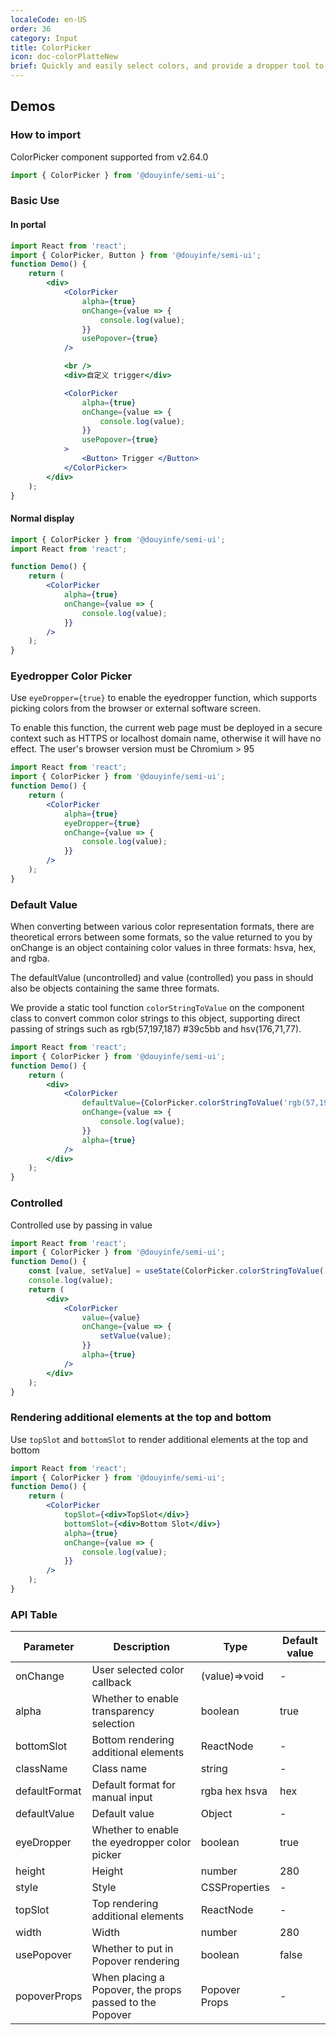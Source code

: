 ```yaml
---
localeCode: en-US
order: 36
category: Input
title: ColorPicker
icon: doc-colorPlatteNew
brief: Quickly and easily select colors, and provide a dropper tool to pick colors
---
```


## Demos

### How to import

ColorPicker component supported from v2.64.0

```jsx import
import { ColorPicker } from '@douyinfe/semi-ui';
```

### Basic Use

#### In portal

```jsx live=true
import React from 'react';
import { ColorPicker, Button } from '@douyinfe/semi-ui';
function Demo() {
    return (
        <div>
            <ColorPicker
                alpha={true}
                onChange={value => {
                    console.log(value);
                }}
                usePopover={true}
            />

            <br />
            <div>自定义 trigger</div>

            <ColorPicker
                alpha={true}
                onChange={value => {
                    console.log(value);
                }}
                usePopover={true}
            >
                <Button> Trigger </Button>
            </ColorPicker>
        </div>
    );
}
```

#### Normal display

```jsx live=true
import { ColorPicker } from '@douyinfe/semi-ui';
import React from 'react';

function Demo() {
    return (
        <ColorPicker
            alpha={true}
            onChange={value => {
                console.log(value);
            }}
        />
    );
}
```

### Eyedropper Color Picker

Use `eyeDropper={true}` to enable the eyedropper function, which supports picking colors from the browser or external software screen.

<Notice title='Notes'>
To enable this function, the current web page must be deployed in a secure context such as HTTPS or localhost domain name, otherwise it will have no effect. The user's browser version must be Chromium > 95
</Notice>

```jsx live=true
import React from 'react';
import { ColorPicker } from '@douyinfe/semi-ui';
function Demo() {
    return (
        <ColorPicker
            alpha={true}
            eyeDropper={true}
            onChange={value => {
                console.log(value);
            }}
        />
    );
}
```

### Default Value

When converting between various color representation formats, there are theoretical errors between some formats, so the value returned to you by onChange is an object containing color values ​​in three formats: hsva, hex, and rgba.

The defaultValue (uncontrolled) and value (controlled) you pass in should also be objects containing the same three formats.

We provide a static tool function `colorStringToValue` on the component class to convert common color strings to this object, supporting direct passing of strings such as rgb(57,197,187) #39c5bb and hsv(176,71,77).

```jsx live=true
import React from 'react';
import { ColorPicker } from '@douyinfe/semi-ui';
function Demo() {
    return (
        <div>
            <ColorPicker
                defaultValue={ColorPicker.colorStringToValue('rgb(57,197,187)')}
                onChange={value => {
                    console.log(value);
                }}
                alpha={true}
            />
        </div>
    );
}
```

### Controlled

Controlled use by passing in value

```jsx live=true
import React from 'react';
import { ColorPicker } from '@douyinfe/semi-ui';
function Demo() {
    const [value, setValue] = useState(ColorPicker.colorStringToValue('#39c5bb'));
    console.log(value);
    return (
        <div>
            <ColorPicker
                value={value}
                onChange={value => {
                    setValue(value);
                }}
                alpha={true}
            />
        </div>
    );
}
```

### Rendering additional elements at the top and bottom

Use `topSlot` and `bottomSlot` to render additional elements at the top and bottom

```jsx live=true
import React from 'react';
import { ColorPicker } from '@douyinfe/semi-ui';
function Demo() {
    return (
        <ColorPicker
            topSlot={<div>TopSlot</div>}
            bottomSlot={<div>Bottom Slot</div>}
            alpha={true}
            onChange={value => {
                console.log(value);
            }}
        />
    );
}
```

### API Table

| Parameter     | Description                                             | Type          | Default value |
| ------------- | ------------------------------------------------------- | ------------- | ------------- |
| onChange      | User selected color callback                            | (value)=>void | -             |
| alpha         | Whether to enable transparency selection                | boolean       | true          |
| bottomSlot    | Bottom rendering additional elements                    | ReactNode     | -             |
| className     | Class name                                              | string        | -             |
| defaultFormat | Default format for manual input                         | rgba hex hsva | hex           |
| defaultValue  | Default value                                           | Object        | -             |
| eyeDropper    | Whether to enable the eyedropper color picker           | boolean       | true          |
| height        | Height                                                  | number        | 280           |
| style         | Style                                                   | CSSProperties | -             |
| topSlot       | Top rendering additional elements                       | ReactNode     | -             |
| width         | Width                                                   | number        | 280           |
| usePopover    | Whether to put in Popover rendering                     | boolean       | false         |
| popoverProps  | When placing a Popover, the props passed to the Popover | Popover Props | -             |
